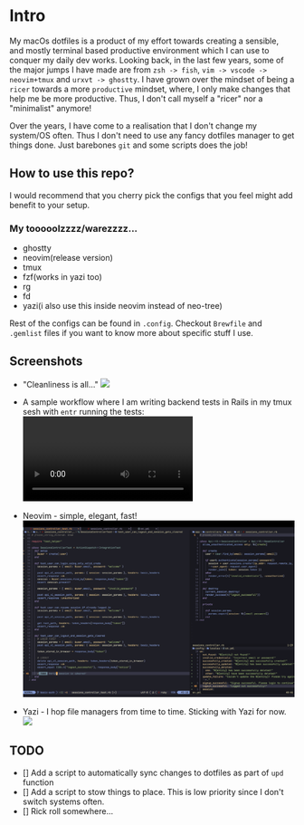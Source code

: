 # Intro

My macOs dotfiles is a product of my effort towards creating a sensible, and mostly terminal based productive environment which I can use to conquer my daily dev works. Looking back, in the last few years, some of the major jumps I have made are from `zsh -> fish`, `vim -> vscode -> neovim+tmux` and `urxvt -> ghostty`. I have grown over the mindset of being a `ricer` towards a more `productive` mindset, where, I only make changes that help me be more productive. Thus, I don't call myself a "ricer" nor a "minimalist" anymore!

Over the years, I have come to a realisation that I don't change my system/OS often. Thus I don't need to use any fancy dotfiles manager to get things done. Just barebones `git` and some scripts does the job!

## How to use this repo?

I would recommend that you cherry pick the configs that you feel might add benefit to your setup.

### My tooooolzzzz/warezzzz...

- ghostty
- neovim(release version)
- tmux
- fzf(works in yazi too)
- rg
- fd
- yazi(i also use this inside neovim instead of neo-tree)

Rest of the configs can be found in `.config`. Checkout `Brewfile`  and `.gemlist` files if you want to know more about specific stuff I use.

## Screenshots

- "Cleanliness is all..."
![](images/home.png)

- A sample workflow where I am writing backend tests in Rails in my tmux sesh with `entr` running the tests:
![](images/workflow.mov)

- Neovim - simple, elegant, fast!
![](images/neovim.png)

- Yazi - I hop file managers from time to time. Sticking with Yazi for now.
![](images/yazi.png)

## TODO

- [] Add a script to automatically sync changes to dotfiles as part of `upd` function
- [] Add a script to stow things to place. This is low priority since I don't switch systems often.
- [] Rick roll somewhere...

